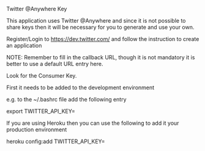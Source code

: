 Twitter @Anywhere Key

This application uses Twitter @Anywhere and since it is not possible to share keys then it will be necessary for you to generate and use your own.

Register/Login to https://dev.twitter.com/ and follow the instruction to create an application

NOTE: Remember to fill in the callback URL, though it is not mandatory it is better to use a default URL entry here.

Look for the Consumer Key.

First it needs to be added to the development environment 

e.g. to the ~/.bashrc file add the following entry

export TWITTER_API_KEY=<consumer-key>

If you are using Heroku then you can use the following to add it your production environment

heroku config:add TWITTER_API_KEY=<consumer-key> 
